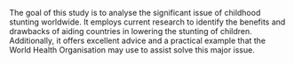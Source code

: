The goal of this study is to analyse the significant issue of childhood stunting worldwide. It employs current research to identify the benefits and drawbacks of aiding countries in lowering the stunting of children. Additionally, it offers excellent advice and a practical example that the World Health Organisation may use to assist solve this major issue.
